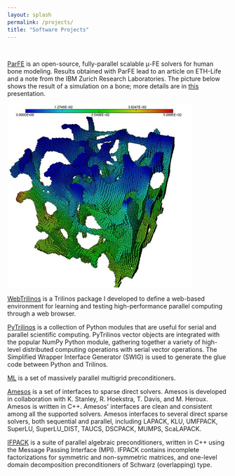 ```yaml
---
layout: splash
permalink: /projects/
title: "Software Projects"
---
```


<br>

[ParFE](http://parfe.sourceforge.net) is an open-source, fully-parallel scalable μ-FE solvers for human bone modeling. Results obtained with ParFE lead to an article on ETH-Life and a note from the IBM Zurich Research Laboratories. The picture below shows the result of a simulation on a bone; more details are in [this](/assets/pdf/bones.pdf) presentation.

![](/assets/images/cube-parfe.png)


[WebTrilinos](https://trilinos.github.io/web_trilinos.html) is a Trilinos package I developed to define a web-based environment for learning and testing high-performance parallel computing through a web browser.

[PyTrilinos](https://trilinos.github.io/pytrilinos.html) is a collection of Python modules that are useful for serial and parallel scientific computing. PyTrilinos vector objects are integrated with the popular NumPy Python module, gathering together a variety of high-level distributed computing operations with serial vector operations. The Simplified Wrapper Interface Generator (SWIG) is used to generate the glue code between Python and Trilinos.

[ML](https://trilinos.github.io/ml.html) is a set of massively parallel multigrid preconditioners.

[Amesos](https://trilinos.github.io/amesos.html) is a set of interfaces to sparse direct solvers. Amesos is developed in collaboration with K. Stanley, R. Hoekstra, T. Davis, and M. Heroux. Amesos is written in C++. Amesos' interfaces are clean and consistent among all the supported solvers. Amesos interfaces to several direct sparse solvers, both sequential and parallel, including LAPACK, KLU, UMFPACK, SuperLU, SuperLU_DIST, TAUCS, DSCPACK, MUMPS, ScaLAPACK.

[IFPACK](https://trilinos.github.io/ifpack.html) is a suite of parallel algebraic preconditioners, written in C++ using the Message Passing Interface (MPI). IFPACK contains incomplete factorizations for symmetric and non-symmetric matrices, and one-level domain decomposition preconditioners of Schwarz (overlapping) type.

